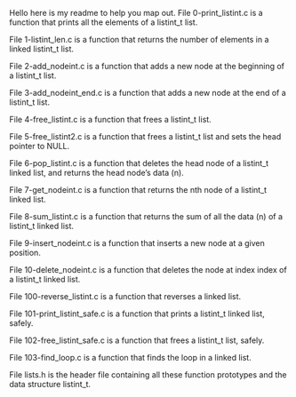 Hello here is my readme to help you map out.
File 0-print_listint.c is a function that prints all the elements of a listint_t list.

File 1-listint_len.c is a function that returns the number of elements in a linked listint_t list.

File 2-add_nodeint.c is a function that adds a new node at the beginning of a listint_t list.

File 3-add_nodeint_end.c is a function that adds a new node at the end of a listint_t list.

File 4-free_listint.c is a function that frees a listint_t list.

File 5-free_listint2.c is a function that frees a listint_t list and sets the head pointer to NULL.

File 6-pop_listint.c is a function that deletes the head node of a listint_t linked list, and returns the head node’s data (n).

File 7-get_nodeint.c is a function that returns the nth node of a listint_t linked list.

File 8-sum_listint.c is a function that returns the sum of all the data (n) of a listint_t linked list.

File 9-insert_nodeint.c is a function that inserts a new node at a given position.

File 10-delete_nodeint.c is a function that deletes the node at index index of a listint_t linked list.

File 100-reverse_listint.c is a function that reverses a linked list.

File 101-print_listint_safe.c is a function that prints a listint_t linked list, safely.

File 102-free_listint_safe.c is a function that frees a listint_t list, safely.

File 103-find_loop.c is a function that finds the loop in a linked list.

File lists.h is the header file containing all these function prototypes and the data structure listint_t.
